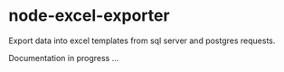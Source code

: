 # node-excel-exporter
Export data into excel templates from sql server and postgres requests.

Documentation in progress ...
